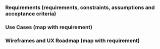 ### Requirements (requirements, constraints, assumptions and acceptance criteria)
 
### Use Cases (map with requirement)
 
### Wireframes and UX Roadmap (map with requirement)
